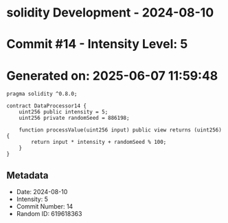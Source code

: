 ﻿# solidity Development - 2024-08-10
# Commit #14 - Intensity Level: 5
# Generated on: 2025-06-07 11:59:48
```solidity
pragma solidity ^0.8.0;

contract DataProcessor14 {
    uint256 public intensity = 5;
    uint256 private randomSeed = 886198;

    function processValue(uint256 input) public view returns (uint256) {
        return input * intensity + randomSeed % 100;
    }
}
```
## Metadata
- Date: 2024-08-10
- Intensity: 5
- Commit Number: 14
- Random ID: 619618363
